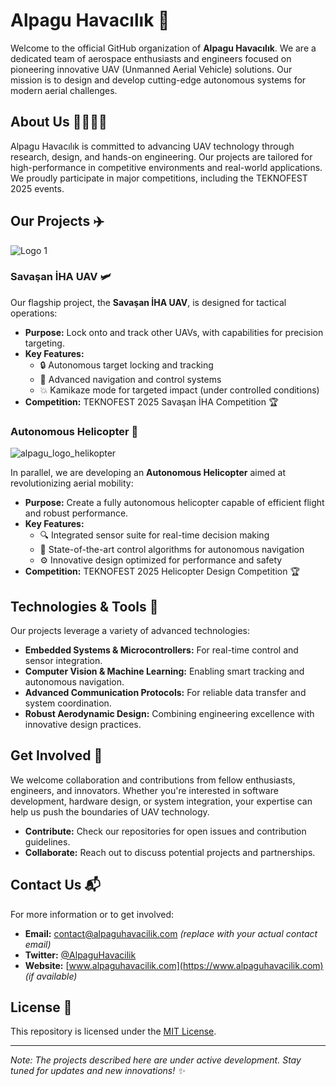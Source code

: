 # Alpagu Havacılık 🚀

Welcome to the official GitHub organization of **Alpagu Havacılık**. We are a dedicated team of aerospace enthusiasts and engineers focused on pioneering innovative UAV (Unmanned Aerial Vehicle) solutions. Our mission is to design and develop cutting-edge autonomous systems for modern aerial challenges.

## About Us 👩‍💻👨‍💻

Alpagu Havacılık is committed to advancing UAV technology through research, design, and hands-on engineering. Our projects are tailored for high-performance in competitive environments and real-world applications. We proudly participate in major competitions, including the TEKNOFEST 2025 events.

## Our Projects ✈️
![Logo 1](https://github.com/user-attachments/assets/934c66b0-2792-47d3-affb-eee9c23e4ef6)

### Savaşan İHA UAV 🛩️
Our flagship project, the **Savaşan İHA UAV**, is designed for tactical operations:
- **Purpose:** Lock onto and track other UAVs, with capabilities for precision targeting.
- **Key Features:**
  - 🔒 Autonomous target locking and tracking
  - 🧭 Advanced navigation and control systems
  - 💥 Kamikaze mode for targeted impact (under controlled conditions)
- **Competition:** TEKNOFEST 2025 Savaşan İHA Competition 🏆

### Autonomous Helicopter 🚁
![alpagu_logo_helikopter](https://github.com/user-attachments/assets/6114e4cd-29a9-4aaf-b6c6-8d2954e0588a)

In parallel, we are developing an **Autonomous Helicopter** aimed at revolutionizing aerial mobility:
- **Purpose:** Create a fully autonomous helicopter capable of efficient flight and robust performance.
- **Key Features:**
  - 🔍 Integrated sensor suite for real-time decision making
  - 🤖 State-of-the-art control algorithms for autonomous navigation
  - ⚙️ Innovative design optimized for performance and safety
- **Competition:** TEKNOFEST 2025 Helicopter Design Competition 🏆

## Technologies & Tools 🔧

Our projects leverage a variety of advanced technologies:
- **Embedded Systems & Microcontrollers:** For real-time control and sensor integration.
- **Computer Vision & Machine Learning:** Enabling smart tracking and autonomous navigation.
- **Advanced Communication Protocols:** For reliable data transfer and system coordination.
- **Robust Aerodynamic Design:** Combining engineering excellence with innovative design practices.

## Get Involved 🤝

We welcome collaboration and contributions from fellow enthusiasts, engineers, and innovators. Whether you're interested in software development, hardware design, or system integration, your expertise can help us push the boundaries of UAV technology.

- **Contribute:** Check our repositories for open issues and contribution guidelines.
- **Collaborate:** Reach out to discuss potential projects and partnerships.

## Contact Us 📬

For more information or to get involved:
- **Email:** [contact@alpaguhavacilik.com](mailto:contact@alpaguhavacilik.com) *(replace with your actual contact email)*
- **Twitter:** [@AlpaguHavacilik](https://twitter.com/AlpaguHavacilik)
- **Website:** [www.alpaguhavacilik.com](https://www.alpaguhavacilik.com) *(if available)*

## License 📄

This repository is licensed under the [MIT License](LICENSE).

---

*Note: The projects described here are under active development. Stay tuned for updates and new innovations! ✨*
